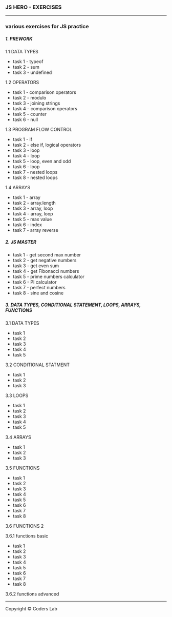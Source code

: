 ### JS HERO - EXERCISES
----
### various exercises for JS practice

##### 1. PREWORK
1.1 DATA TYPES
* task 1 - typeof
* task 2 - sum 
* task 3 - undefined

1.2 OPERATORS
* task 1 - comparison operators
* task 2 - modulo
* task 3 - joining strings
* task 4 - comparison operators
* task 5 - counter
* task 6 - null

1.3 PROGRAM FLOW CONTROL
* task 1 - if
* task 2 - else if, logical operators
* task 3 - loop
* task 4 - loop
* task 5 - loop, even and odd
* task 6 - loop
* task 7 - nested loops 
* task 8 - nested loops 

1.4 ARRAYS
* task 1 - array
* task 2 - array.length
* task 3 - array, loop
* task 4 - array, loop
* task 5 - max value
* task 6 - index
* task 7 - array reverse 

##### 2. JS MASTER
* task 1 - get second max number
* task 2 - get negative numbers
* task 3 - get even sum
* task 4 - get Fibonacci numbers
* task 5 - prime numbers calculator
* task 6 - PI calculator
* task 7 - perfect numbers
* task 8 - sine and cosine 


##### 3. DATA TYPES, CONDITIONAL STATEMENT, LOOPS, ARRAYS, FUNCTIONS 
3.1 DATA TYPES
 * task 1 
 * task 2
 * task 3 
 * task 4 
 * task 5 
 
 3.2 CONDITIONAL STATMENT
 * task 1 
 * task 2
 * task 3 
 
3.3 LOOPS
 * task 1 
 * task 2
 * task 3 
 * task 4 
 * task 5 
 
3.4 ARRAYS
 * task 1 
 * task 2
 * task 3 
 
3.5 FUNCTIONS
* task 1
* task 2
* task 3
* task 4
* task 5
* task 6
* task 7
* task 8

3.6 FUNCTIONS 2

3.6.1 functions basic
* task 1
* task 2
* task 3
* task 4
* task 5
* task 6
* task 7
* task 8

3.6.2 functions advanced






----
Copyright © Coders Lab

